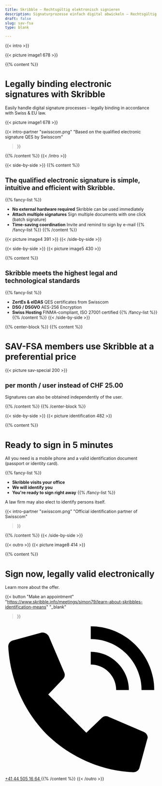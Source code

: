 ```yaml
---
title: Skribble – Rechtsgültig elektronisch signieren
description: Signaturprozesse einfach digital abwickeln – Rechtsgültig nach dem Schweizer & EU-Gesetz.
draft: false
slug: sav-fsa
type: blank

---
```


{{< intro >}}
<div class="hide-for-mobile">
  {{< picture image1 678 >}}
</div>

{{% content %}}
# Legally binding electronic signatures with Skribble
Easily handle digital signature processes – legally binding in accordance with Swiss & EU law.

<div class="hide-for-desktop">
  {{< picture image1 678 >}}
</div>

{{< intro-partner
  "swisscom.png"
  "Based on the qualified electronic signature QES by Swisscom"
>}}

{{% /content %}}
{{< /intro >}}

[//]: # (--------------------------------------------------------------------------------------------------------------)

{{< side-by-side >}}
{{% content %}}
## The qualified electronic signature is simple, intuitive and efficient with Skribble.
{{% fancy-list %}}
- **No external hardware required** Skribble can be used immediately
- **Attach multiple signatures** Sign multiple documents with one click (batch signature)
- **Time-saving coordination** Invite and remind to sign by e-mail
{{% /fancy-list %}}
{{% /content %}}

{{< picture image4 391 >}}
{{< /side-by-side >}}

[//]: # (--------------------------------------------------------------------------------------------------------------)

{{< side-by-side >}}
{{< picture image5 430 >}}

{{% content %}}
## Skribble meets the highest legal and technological standards
{{% fancy-list %}}
- **ZertEs & eIDAS** QES certificates from Swisscom
- **DSG / DSGVO** AES-256 Encryption
- **Swiss Hosting** FINMA-compliant, ISO 27001 certified
{{% /fancy-list %}}
{{% /content %}}
{{< /side-by-side >}}

[//]: # (--------------------------------------------------------------------------------------------------------------)

{{% center-block %}}
{{% content %}}
# SAV-FSA members use Skribble at a preferential price

{{< picture sav-special 200 >}}

## per month / user instead of CHF 25.00
Signatures can also be obtained independently of the user.

{{% /content %}}
{{% /center-block %}}

[//]: # (--------------------------------------------------------------------------------------------------------------)

{{< side-by-side >}}
{{< picture identification 482 >}}

{{% content %}}
# Ready to sign in 5 minutes

All you need is a mobile phone and a valid identification document (passport or identity card).

{{% fancy-list %}}
- **Skribble visits your office**
- **We will identify you**
- **You're ready to sign right away**
{{% /fancy-list %}}

A law firm may also elect to identify persons itself.

{{< intro-partner
  "swisscom.png"
  "Official identification partner of Swisscom"
>}}

{{% /content %}}
{{< /side-by-side >}}

[//]: # (--------------------------------------------------------------------------------------------------------------)

{{< outro >}}
{{< picture image8 414 >}}

{{% content %}}
# Sign now, legally valid electronically
Learn more about the offer.

{{< button
  "Make an appointment"
  "https://www.skribble.info/meetings/simon79/learn-about-skribbles-identification-means"
  "_blank"
>}}
<a class="mobile-link" href="tel:+41445051664">
  <svg version="1.1" id="Ebene_1" xmlns="http://www.w3.org/2000/svg" xmlns:xlink="http://www.w3.org/1999/xlink" x="0px" y="0px"
	 viewBox="0 0 24 24" style="enable-background:new 0 0 24 24;" xml:space="preserve">
		<path d="M21.5,10.5h2c0-5.5-4.5-10-10-10v2C17.9,2.5,21.5,6.1,21.5,10.5z M17.5,10.5h2c0-3.3-2.7-6-6-6v2
			C15.7,6.5,17.5,8.3,17.5,10.5z M21.9,17.1l-5.6-2.4c-0.4-0.2-0.8-0.1-1.1,0.2l-2.4,2.3l-6-6l2.3-2.4c0.3-0.3,0.4-0.7,0.2-1.1
			L6.9,2.1C6.7,1.7,6.2,1.4,5.7,1.5L1.3,2.7c-0.5,0.1-0.8,0.5-0.8,1c0.3,5.2,2.4,10,6,13.7c3.7,3.6,8.6,5.8,13.7,6
			c0.5,0,0.9-0.3,1-0.8l1.2-4.4C22.6,17.8,22.3,17.3,21.9,17.1z"/>
  </svg>
  +41 44 505 16 64
</a>
{{% /content %}}
{{< /outro >}}

